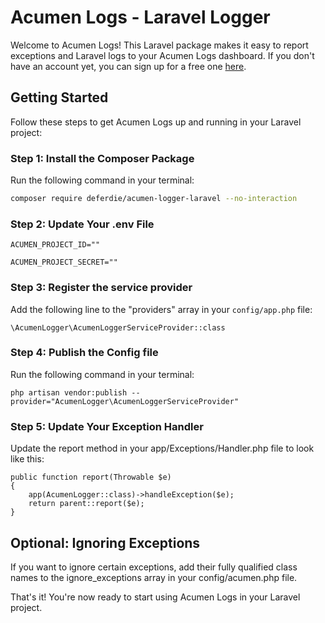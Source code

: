 # Acumen Logs - Laravel Logger

Welcome to Acumen Logs! This Laravel package makes it easy to report exceptions and Laravel logs to your Acumen Logs dashboard. If you don't have an account yet, you can sign up for a free one [here](https://acumenlogs.com/register).

## Getting Started

Follow these steps to get Acumen Logs up and running in your Laravel project:

### Step 1: Install the Composer Package

Run the following command in your terminal:

```bash
composer require deferdie/acumen-logger-laravel --no-interaction
```

### Step 2: Update Your .env File

```
ACUMEN_PROJECT_ID=""

ACUMEN_PROJECT_SECRET=""
```

### Step 3: Register the service provider

Add the following line to the "providers" array in your `config/app.php` file:

```
\AcumenLogger\AcumenLoggerServiceProvider::class
```

### Step 4: Publish the Config file

Run the following command in your terminal:

```
php artisan vendor:publish --provider="AcumenLogger\AcumenLoggerServiceProvider"
```

### Step 5: Update Your Exception Handler

Update the report method in your app/Exceptions/Handler.php file to look like this:

```
public function report(Throwable $e)
{
    app(AcumenLogger::class)->handleException($e);
    return parent::report($e);
}
```

## Optional: Ignoring Exceptions

If you want to ignore certain exceptions, add their fully qualified class names to the ignore_exceptions array in your config/acumen.php file.

That's it! You're now ready to start using Acumen Logs in your Laravel project.
